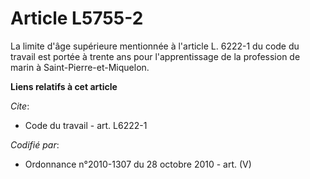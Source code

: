 # Article L5755-2

La limite d'âge supérieure mentionnée à l'article L. 6222-1 du code du travail est portée à trente ans pour l'apprentissage
de la profession de marin à Saint-Pierre-et-Miquelon.

**Liens relatifs à cet article**

_Cite_:

  - Code du travail - art. L6222-1

_Codifié par_:

  - Ordonnance n°2010-1307 du 28 octobre 2010 - art. (V)
